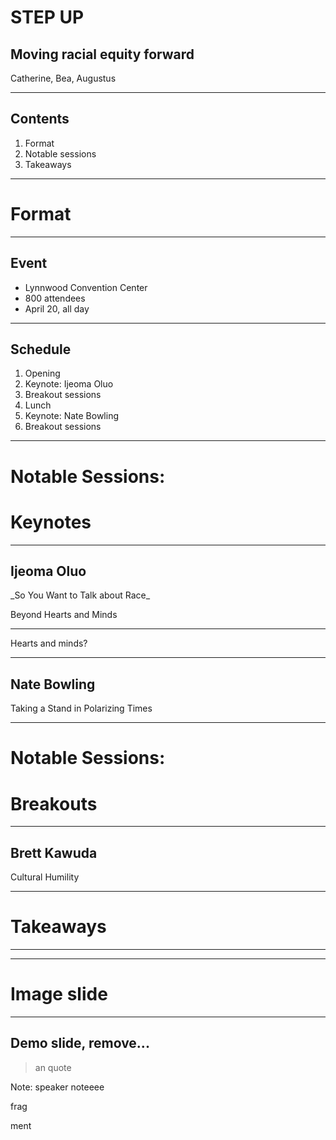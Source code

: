# STEP UP

## Moving racial equity forward

Catherine, Bea, Augustus

<!-- .slide: data-background="./images/crowd.jpg" -->

---

## Contents

1. Format
1. Notable sessions
1. Takeaways

---

# Format

---

## Event

* Lynnwood Convention Center
* 800 attendees
* April 20, all day

---

## Schedule

1. Opening
1. Keynote: Ijeoma Oluo
1. Breakout sessions
1. Lunch
1. Keynote: Nate Bowling
1. Breakout sessions

---

# Notable Sessions:
# Keynotes

---

## Ijeoma Oluo

<p class="fragment fade-out">_So You Want to Talk about Race_</p>
<p class="fragment fade-in">Beyond Hearts and Minds</p>

---

Hearts and minds?

---

## Nate Bowling

Taking a Stand in Polarizing Times

---

# Notable Sessions:
# Breakouts

---

## Brett Kawuda

Cultural Humility

---

# Takeaways

---

---

# Image slide

<!-- .slide: data-background="./images/nate.jpg" -->

---

## Demo slide, remove...

> an quote

Note: speaker noteeee

<p class="fragment">frag</p>
<p class="fragment">ment</p>
